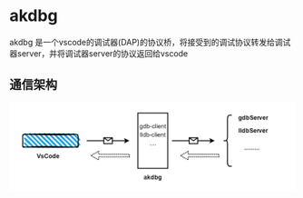 # akdbg
akdbg 是一个vscode的调试器(DAP)的协议桥，将接受到的调试协议转发给调试器server，并将调试器server的协议返回给vscode
## 通信架构
![img_1.png](img_1.png)


